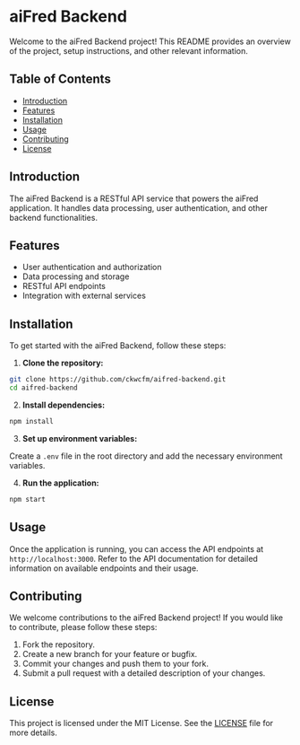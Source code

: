 # aiFred Backend

Welcome to the aiFred Backend project! This README provides an overview of the project, setup instructions, and other relevant information.

## Table of Contents

- [Introduction](#introduction)
- [Features](#features)
- [Installation](#installation)
- [Usage](#usage)
- [Contributing](#contributing)
- [License](#license)

## Introduction

The aiFred Backend is a RESTful API service that powers the aiFred application. It handles data processing, user authentication, and other backend functionalities.

## Features

- User authentication and authorization
- Data processing and storage
- RESTful API endpoints
- Integration with external services

## Installation

To get started with the aiFred Backend, follow these steps:

1. **Clone the repository:**

```bash
git clone https://github.com/ckwcfm/aifred-backend.git
cd aifred-backend
```

2. **Install dependencies:**

```bash
npm install
```

3. **Set up environment variables:**

Create a `.env` file in the root directory and add the necessary environment variables.

4. **Run the application:**

```bash
npm start
```

## Usage

Once the application is running, you can access the API endpoints at `http://localhost:3000`. Refer to the API documentation for detailed information on available endpoints and their usage.

## Contributing

We welcome contributions to the aiFred Backend project! If you would like to contribute, please follow these steps:

1. Fork the repository.
2. Create a new branch for your feature or bugfix.
3. Commit your changes and push them to your fork.
4. Submit a pull request with a detailed description of your changes.

## License

This project is licensed under the MIT License. See the [LICENSE](LICENSE) file for more details.

